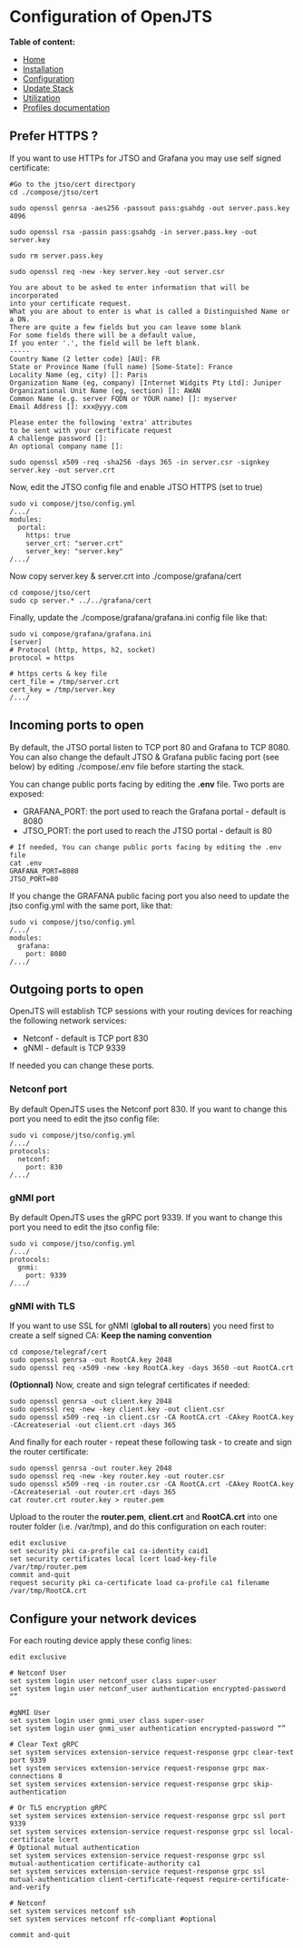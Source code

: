 # Configuration of OpenJTS 

 **Table of content:**
 - [Home](README.md)
 - [Installation](INSTALL.md)
 - [Configuration](CONFIG.md)
 - [Update Stack](UPDATE.md)
 - [Utilization](USAGE.md)
 - [Profiles documentation](PROFILES.md)
 
## Prefer HTTPS ? 

If you want to use HTTPs for JTSO and Grafana you may use self signed certificate:

```shell
#Go to the jtso/cert directpory 
cd ./compose/jtso/cert 

sudo openssl genrsa -aes256 -passout pass:gsahdg -out server.pass.key 4096

sudo openssl rsa -passin pass:gsahdg -in server.pass.key -out server.key

sudo rm server.pass.key

sudo openssl req -new -key server.key -out server.csr

You are about to be asked to enter information that will be incorporated
into your certificate request.
What you are about to enter is what is called a Distinguished Name or a DN.
There are quite a few fields but you can leave some blank
For some fields there will be a default value,
If you enter '.', the field will be left blank.
-----
Country Name (2 letter code) [AU]: FR
State or Province Name (full name) [Some-State]: France
Locality Name (eg, city) []: Paris
Organization Name (eg, company) [Internet Widgits Pty Ltd]: Juniper
Organizational Unit Name (eg, section) []: AWAN
Common Name (e.g. server FQDN or YOUR name) []: myserver
Email Address []: xxx@yyy.com
 
Please enter the following 'extra' attributes
to be sent with your certificate request
A challenge password []:
An optional company name []:

sudo openssl x509 -req -sha256 -days 365 -in server.csr -signkey server.key -out server.crt
```

Now, edit the JTSO config file and enable JTSO HTTPS (set to true)

```shell
sudo vi compose/jtso/config.yml
/.../
modules:
  portal:
    https: true
    server_crt: "server.crt"
    server_key: "server.key"
/.../
```

Now copy server.key & server.crt into ./compose/grafana/cert 

```shell
cd compose/jtso/cert 
sudo cp server.* ../../grafana/cert
```
Finally, update the ./compose/grafana/grafana.ini config file like that:

```shell
sudo vi compose/grafana/grafana.ini 
[server]
# Protocol (http, https, h2, socket)
protocol = https

# https certs & key file
cert_file = /tmp/server.crt
cert_key = /tmp/server.key
/.../
```

## Incoming ports to open 

By default, the JTSO portal listen to TCP port 80 and Grafana to TCP 8080. You can also change the default JTSO & Grafana public facing port (see below) by editing ./compose/.env file before starting the stack.

You can change public ports facing by editing the **.env**  file. Two ports are exposed:
- GRAFANA_PORT: the port used to reach the Grafana portal - default is 8080
- JTSO_PORT: the port used to reach the JTSO portal  - default is 80

```shell
# If needed, You can change public ports facing by editing the .env file 
cat .env
GRAFANA_PORT=8080
JTSO_PORT=80
```

If you change the GRAFANA public facing port you also need to update the jtso config.yml with the same port, like that:

```shell
sudo vi compose/jtso/config.yml
/.../
modules:
  grafana:
    port: 8080
/.../
```

## Outgoing ports to open

OpenJTS will establish TCP sessions with your routing devices for reaching the following network services:
- Netconf - default is TCP port 830
- gNMI - default is TCP 9339

If needed you can change these ports. 

### Netconf port

By default OpenJTS uses the Netconf port 830. If you want to change this port you need to edit the jtso config file:

```shell
sudo vi compose/jtso/config.yml
/.../
protocols:
  netconf:
    port: 830
/.../
```

### gNMI port

By default OpenJTS uses the gRPC port 9339. If you want to change this port you need to edit the jtso config file:

```shell
sudo vi compose/jtso/config.yml
/.../
protocols:
  gnmi:
    port: 9339
/.../
```

### gNMI with TLS 

If you want to use SSL for gNMI (**global to all routers**) you need first to create a self signed CA: **Keep the naming convention**

```shell
cd compose/telegraf/cert
sudo openssl genrsa -out RootCA.key 2048
sudo openssl req -x509 -new -key RootCA.key -days 3650 -out RootCA.crt
```

**(Optionnal)** Now, create and sign telegraf certificates if needed:

```shell
sudo openssl genrsa -out client.key 2048 
sudo openssl req -new -key client.key -out client.csr
sudo openssl x509 -req -in client.csr -CA RootCA.crt -CAkey RootCA.key -CAcreateserial -out client.crt -days 365

```

And finally for each router - repeat these following task - to create and sign the router certificate:

```shell
sudo openssl genrsa -out router.key 2048 
sudo openssl req -new -key router.key -out router.csr
sudo openssl x509 -req -in router.csr -CA RootCA.crt -CAkey RootCA.key -CAcreateserial -out router.crt -days 365
cat router.crt router.key > router.pem
```

Upload to the router the **router.pem**, **client.crt** and **RootCA.crt** into one router folder (i.e. /var/tmp), and do this configuration on each router:

```junos
edit exclusive
set security pki ca-profile ca1 ca-identity caid1
set security certificates local lcert load-key-file /var/tmp/router.pem
commit and-quit
request security pki ca-certificate load ca-profile ca1 filename /var/tmp/RootCA.crt
```

## Configure your network devices

For each routing device apply these config lines:

```junos
edit exclusive

# Netconf User
set system login user netconf_user class super-user
set system login user netconf_user authentication encrypted-password “”

#gNMI User 
set system login user gnmi_user class super-user
set system login user gnmi_user authentication encrypted-password “”

# Clear Text gRPC
set system services extension-service request-response grpc clear-text port 9339
set system services extension-service request-response grpc max-connections 8
set system services extension-service request-response grpc skip-authentication

# Or TLS encryption gRPC
set system services extension-service request-response grpc ssl port 9339
set system services extension-service request-response grpc ssl local-certificate lcert
# Optional mutual authentication 
set system services extension-service request-response grpc ssl mutual-authentication certificate-authority ca1
set system services extension-service request-response grpc ssl mutual-authentication client-certificate-request require-certificate-and-verify

# Netconf
set system services netconf ssh
set system services netconf rfc-compliant #optional

commit and-quit
```